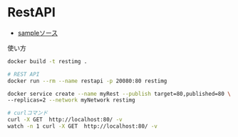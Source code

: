 # RestAPI

- [sampleソース](https://github.com/puppies-jp/MyUtils/tree/gh-pages/Python/RestAPI)

使い方

```sh
docker build -t restimg .
```

```sh
# REST API
docker run --rm --name restapi -p 20080:80 restimg

docker service create --name myRest --publish target=80,published=80 \
--replicas=2 --network myNetwork restimg

# curlコマンド
curl -X GET  http://localhost:80/ -v
watch -n 1 curl -X GET  http://localhost:80/ -v
```
